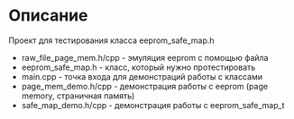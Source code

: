 # Описание

Проект для тестирования класса eeprom_safe_map.h

- raw_file_page_mem.h/cpp - эмуляция eeprom с помощью файла
- eeprom_safe_map.h - класс, который нужно протестировать
- main.cpp - точка входа для демонстраций работы с классами
- page_mem_demo.h/cpp - демонстрация работы с eeprom (page memory, страничная память)
- safe_map_demo.h/cpp - демонстрация работы с eeprom_safe_map_t


